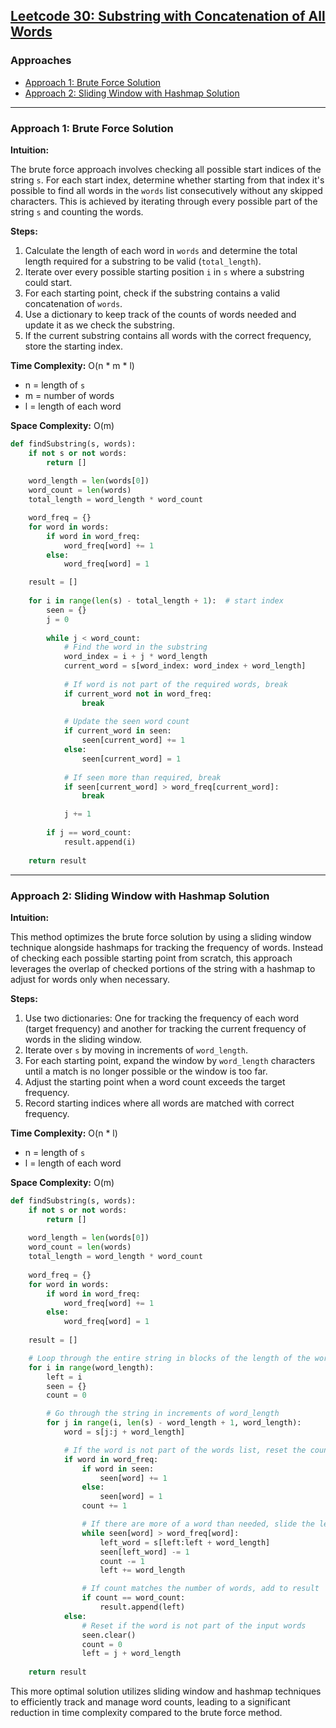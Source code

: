 ## [Leetcode 30: Substring with Concatenation of All Words](https://leetcode.com/problems/substring-with-concatenation-of-all-words/)

### Approaches
- [Approach 1: Brute Force Solution](#approach-1-brute-force-solution)
- [Approach 2: Sliding Window with Hashmap Solution](#approach-2-sliding-window-with-hashmap-solution)

---

### Approach 1: Brute Force Solution

**Intuition:**

The brute force approach involves checking all possible start indices of the string `s`. For each start index, determine whether starting from that index it's possible to find all words in the `words` list consecutively without any skipped characters. This is achieved by iterating through every possible part of the string `s` and counting the words.

**Steps:**

1. Calculate the length of each word in `words` and determine the total length required for a substring to be valid (`total_length`).
2. Iterate over every possible starting position `i` in `s` where a substring could start.
3. For each starting point, check if the substring contains a valid concatenation of `words`.
4. Use a dictionary to keep track of the counts of words needed and update it as we check the substring.
5. If the current substring contains all words with the correct frequency, store the starting index.

**Time Complexity:** O(n * m * l)  
- n = length of `s`
- m = number of words
- l = length of each word

**Space Complexity:** O(m)

```python
def findSubstring(s, words):
    if not s or not words:
        return []
    
    word_length = len(words[0])
    word_count = len(words)
    total_length = word_length * word_count

    word_freq = {}
    for word in words:
        if word in word_freq:
            word_freq[word] += 1
        else:
            word_freq[word] = 1

    result = []
    
    for i in range(len(s) - total_length + 1):  # start index
        seen = {}
        j = 0
        
        while j < word_count:
            # Find the word in the substring
            word_index = i + j * word_length
            current_word = s[word_index: word_index + word_length]
            
            # If word is not part of the required words, break
            if current_word not in word_freq:
                break
            
            # Update the seen word count
            if current_word in seen:
                seen[current_word] += 1
            else:
                seen[current_word] = 1
            
            # If seen more than required, break
            if seen[current_word] > word_freq[current_word]:
                break

            j += 1
        
        if j == word_count:
            result.append(i)
    
    return result
```

---

### Approach 2: Sliding Window with Hashmap Solution

**Intuition:**

This method optimizes the brute force solution by using a sliding window technique alongside hashmaps for tracking the frequency of words. Instead of checking each possible starting point from scratch, this approach leverages the overlap of checked portions of the string with a hashmap to adjust for words only when necessary.

**Steps:**

1. Use two dictionaries: One for tracking the frequency of each word (target frequency) and another for tracking the current frequency of words in the sliding window.
2. Iterate over `s` by moving in increments of `word_length`.
3. For each starting point, expand the window by `word_length` characters until a match is no longer possible or the window is too far.
4. Adjust the starting point when a word count exceeds the target frequency.
5. Record starting indices where all words are matched with correct frequency.

**Time Complexity:** O(n * l)  
- n = length of `s`
- l = length of each word

**Space Complexity:** O(m)

```python
def findSubstring(s, words):
    if not s or not words:
        return []
    
    word_length = len(words[0])
    word_count = len(words)
    total_length = word_length * word_count
    
    word_freq = {}
    for word in words:
        if word in word_freq:
            word_freq[word] += 1
        else:
            word_freq[word] = 1
    
    result = []

    # Loop through the entire string in blocks of the length of the word
    for i in range(word_length):
        left = i
        seen = {}
        count = 0

        # Go through the string in increments of word_length
        for j in range(i, len(s) - word_length + 1, word_length):
            word = s[j:j + word_length]

            # If the word is not part of the words list, reset the counters
            if word in word_freq:
                if word in seen:
                    seen[word] += 1
                else:
                    seen[word] = 1
                count += 1

                # If there are more of a word than needed, slide the left window
                while seen[word] > word_freq[word]:
                    left_word = s[left:left + word_length]
                    seen[left_word] -= 1
                    count -= 1
                    left += word_length

                # If count matches the number of words, add to result
                if count == word_count:
                    result.append(left)
            else:
                # Reset if the word is not part of the input words
                seen.clear()
                count = 0
                left = j + word_length
    
    return result
```

This more optimal solution utilizes sliding window and hashmap techniques to efficiently track and manage word counts, leading to a significant reduction in time complexity compared to the brute force method.

